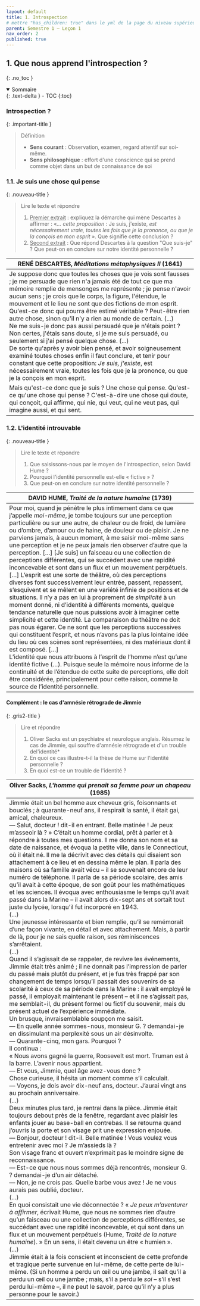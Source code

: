 ```yaml
---
layout: default
title: 1. Introspection
# mettre "has_children: true" dans le yml de la page du niveau supérieur
parent: Semestre 1 – Leçon 1
nav_order: 2
published: true
---
```

## 1. Que nous apprend l'introspection ?

{: .no_toc }

<details open markdown="block">
  <summary>
    Sommaire
  </summary>
  {: .text-delta }
- TOC
{:toc}
</details>

### Introspection ?

{: .important-title }
> Définition
>
> - **Sens courant** : Observation, examen, regard attentif sur soi-même.
> - **Sens philosophique** : effort d'une conscience qui se prend comme objet dans un but de connaissance de soi


### 1.1. Je suis une chose qui pense 

{: .nouveau-title }
> Lire le texte et répondre
> 
> 1. <u>Premier extrait</u> : expliquez la démarche qui mène Descartes à affirmer :  «*... cette proposition* : Je suis, j'existe, *est nécessairement vraie, toutes les fois que je la prononce, ou que je la conçois en mon esprit* ». Que signifie cette conclusion ?
> 2. <u>Second extrait</u> : Que répond Descartes à la question "Que suis-je" ? Que peut-on en conclure sur notre identité personnelle ?

| RENÉ DESCARTES, *Méditations métaphysiques II* (1641)        |
| ------------------------------------------------------------ |
| Je suppose donc que toutes les choses que je vois sont fausses ; je me persuade que rien n'a jamais été de tout ce que ma mémoire remplie de mensonges me représente ; je pense n'avoir aucun sens ; je crois que le corps, la figure, l'étendue, le mouvement et le lieu ne sont que des fictions de mon esprit. Qu'est-ce donc qui pourra être estimé véritable ? Peut-être rien autre chose, sinon qu'il n'y a rien au monde de certain. (...) <br />Ne me suis-je donc pas aussi persuadé que je n'étais point ? Non certes, j'étais sans doute, si je me suis persuadé, ou seulement si j'ai pensé quelque chose. (...) <br />De sorte qu'après y avoir bien pensé, et avoir soigneusement examiné toutes choses enfin il faut conclure, et tenir pour constant que cette proposition: *Je suis, j'existe*, est nécessairement vraie, toutes les fois que je la prononce, ou que je la conçois en mon esprit. |
| Mais qu'est-ce donc que je suis ? Une chose qui pense. Qu'est-ce qu'une chose qui pense ? C'est-à-dire une chose qui doute, qui conçoit, qui affirme, qui nie, qui veut, qui ne veut pas, qui imagine aussi, et qui sent. |



### 1.2. L'identité introuvable

{: .nouveau-title }
> Lire le texte et répondre
> 
> 1. Que saisissons-nous par le moyen de l'introspection, selon David Hume ?
> 2. Pourquoi l'identité personnelle est-elle « fictive » ?
> 3. Que peut-on en conclure sur notre identité personnelle ?

| DAVID HUME, *Traité de la nature humaine* (1739)             |
| ------------------------------------------------------------ |
| Pour moi, quand je pénètre le plus intimement dans ce que j’appelle *moi-même*, je tombe toujours sur une perception particulière ou sur une autre, de chaleur ou de froid, de lumière ou d’ombre, d’amour ou de haine, de douleur ou de plaisir. Je ne parviens jamais, à aucun moment, à me saisir moi-même sans une perception et je ne peux jamais rien observer d’autre que la perception. […] [Je suis] un faisceau ou une collection de perceptions différentes, qui se succèdent avec une rapidité inconcevable et sont dans un flux et un mouvement perpétuels. […] L’esprit est une sorte de théâtre, où des perceptions diverses font successivement leur entrée, passent, repassent, s’esquivent et se mêlent en une variété infinie de positions et de situations. Il n’y a pas en lui à proprement de *simplicité* à un moment donné, ni d’identité à différents moments, quelque tendance naturelle que nous puissions avoir à imaginer cette simplicité et cette identité. La comparaison du théâtre ne doit pas nous égarer. Ce ne sont que les perceptions successives qui constituent l’esprit, et nous n’avons pas la plus lointaine idée du lieu où ces scènes sont représentées, ni des matériaux dont il est composé. […]<br/>L’identité que nous attribuons à l’esprit de l’homme n’est qu’une identité fictive (…). Puisque seule la mémoire nous informe de la continuité et de l’étendue de cette suite de perceptions, elle doit être considérée, principalement pour cette raison, comme la source de l’identité personnelle. |

#### Complément : le cas d'amnésie rétrograde de Jimmie

{: .gris2-title }
> Lire et répondre
>
> 1. Oliver Sacks est un psychiatre et neurologue anglais. Résumez le cas de Jimmie, qui souffre d'amnésie rétrograde et d'un trouble del'identité* 
> 2. En quoi ce cas illustre-t-il la thèse de Hume sur l'identité personnelle ?
> 3. En quoi est-ce un trouble de l'identité ?

| Oliver Sacks, *L'homme qui prenait sa femme pour un chapeau* (1985) |
| ------------------------------------------------------------ |
| Jimmie était un bel homme aux cheveux gris, foisonnants et bouclés ; à quarante-neuf ans, il respirait la santé, il était gai, amical, chaleureux. <br/>— Salut, docteur ! dit-il en entrant. Belle matinée ! Je peux m’asseoir là ? » C’était un homme cordial, prêt à parler et à répondre à toutes mes questions. Il me donna son nom et sa date de naissance, et évoqua la petite ville, dans le Connecticut, où il était né. Il me la décrivit avec des détails qui disaient son attachement à ce lieu et en dessina même le plan. Il parla des maisons où sa famille avait vécu – il se souvenait encore de leur numéro de téléphone. Il parla de sa période scolaire, des amis qu’il avait à cette époque, de son goût pour les mathématiques et les sciences. Il évoqua avec enthousiasme le temps qu’il avait passé dans la Marine – il avait alors dix-sept ans et sortait tout juste du lycée, lorsqu’il fut incorporé en 1943. <br/>(...)<br />Une jeunesse intéressante et bien remplie, qu’il se remémorait d’une façon vivante, en détail et avec attachement. Mais, à partir de là, pour je ne sais quelle raison, ses réminiscences s’arrêtaient.<br /> (...)<br/>Quand il s’agissait de se rappeler, de revivre les événements, Jimmie était très animé ; il ne donnait pas l’impression de parler du passé mais plutôt du présent, et je fus très frappé par son changement de temps lorsqu’il passait des souvenirs de sa scolarité à ceux de sa période dans la Marine : il avait employé le passé, il employait maintenant le présent – et il ne s’agissait pas, me semblait-il, du présent formel ou fictif du souvenir, mais du présent actuel de l’expérience immédiate. <br/>Un brusque, invraisemblable soupçon me saisit. <br/>— En quelle année sommes-nous, monsieur G. ? demandai-je en dissimulant ma perplexité sous un air désinvolte. <br/>— Quarante-cinq, mon gars. Pourquoi ? <br/>Il continua : <br/>« Nous avons gagné la guerre, Roosevelt est mort. Truman est à la barre. L’avenir nous appartient. <br/>— Et vous, Jimmie, quel âge avez-vous donc ? <br/>Chose curieuse, il hésita un moment comme s’il calculait. <br/>— Voyons, je dois avoir dix-neuf ans, docteur. J’aurai vingt ans au prochain anniversaire. <br/>(...) <br/>Deux minutes plus tard, je rentrai dans la pièce. Jimmie était toujours debout près de la fenêtre, regardant avec plaisir les enfants jouer au base-ball en contrebas. Il se retourna quand j’ouvris la porte et son visage prit une expression enjouée. <br/>— Bonjour, docteur ! dit-il. Belle matinée ! Vous voulez vous entretenir avec moi ? Je m’assieds là ? <br/>Son visage franc et ouvert n’exprimait pas le moindre signe de reconnaissance. <br/>— Est-ce que nous nous sommes déjà rencontrés, monsieur G. ? demandai-je d’un air détaché. <br/>— Non, je ne crois pas. Quelle barbe vous avez ! Je ne vous aurais pas oublié, docteur. <br/>(...) <br/>En quoi consistait une vie déconnectée ? « *Je peux m’aventurer à affirmer*, écrivait Hume, que nous ne sommes rien d’autre qu’un faisceau ou une collection de perceptions différentes, se succédant avec une rapidité inconcevable, et qui sont dans un flux et un mouvement perpétuels (Hume, *Traité de la nature humaine*). » En un sens, il était devenu un être « humien ». <br/>(...) <br/>Jimmie était à la fois conscient et inconscient de cette profonde et tragique perte survenue en lui-même, de cette perte de lui-même. (Si un homme a perdu un œil ou une jambe, il sait qu’il a perdu un œil ou une jambe ; mais, s’il a perdu le *soi* – s’il s’est perdu lui-même –, il ne peut le savoir, parce qu’il n’y a plus personne pour le savoir.) |
